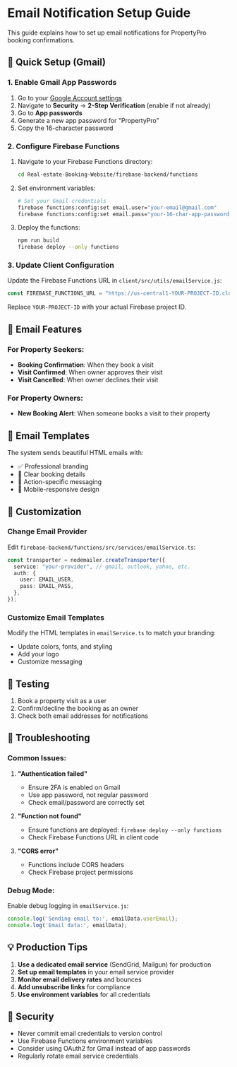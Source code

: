 # Email Notification Setup Guide

This guide explains how to set up email notifications for PropertyPro booking confirmations.

## 🚀 Quick Setup (Gmail)

### 1. Enable Gmail App Passwords

1. Go to your [Google Account settings](https://myaccount.google.com/)
2. Navigate to **Security** → **2-Step Verification** (enable if not already)
3. Go to **App passwords**
4. Generate a new app password for "PropertyPro"
5. Copy the 16-character password

### 2. Configure Firebase Functions

1. Navigate to your Firebase Functions directory:
   ```bash
   cd Real-estate-Booking-Website/firebase-backend/functions
   ```

2. Set environment variables:
   ```bash
   # Set your Gmail credentials
   firebase functions:config:set email.user="your-email@gmail.com"
   firebase functions:config:set email.pass="your-16-char-app-password"
   ```

3. Deploy the functions:
   ```bash
   npm run build
   firebase deploy --only functions
   ```

### 3. Update Client Configuration

Update the Firebase Functions URL in `client/src/utils/emailService.js`:

```javascript
const FIREBASE_FUNCTIONS_URL = "https://us-central1-YOUR-PROJECT-ID.cloudfunctions.net/api";
```

Replace `YOUR-PROJECT-ID` with your actual Firebase project ID.

## 📧 Email Features

### For Property Seekers:
- **Booking Confirmation**: When they book a visit
- **Visit Confirmed**: When owner approves their visit
- **Visit Cancelled**: When owner declines their visit

### For Property Owners:
- **New Booking Alert**: When someone books a visit to their property

## 🎨 Email Templates

The system sends beautiful HTML emails with:
- ✅ Professional branding
- 📅 Clear booking details
- 🎯 Action-specific messaging
- 📱 Mobile-responsive design

## 🔧 Customization

### Change Email Provider

Edit `firebase-backend/functions/src/services/emailService.ts`:

```typescript
const transporter = nodemailer.createTransporter({
  service: "your-provider", // gmail, outlook, yahoo, etc.
  auth: {
    user: EMAIL_USER,
    pass: EMAIL_PASS,
  },
});
```

### Customize Email Templates

Modify the HTML templates in `emailService.ts` to match your branding:
- Update colors, fonts, and styling
- Add your logo
- Customize messaging

## 🧪 Testing

1. Book a property visit as a user
2. Confirm/decline the booking as an owner
3. Check both email addresses for notifications

## 🚨 Troubleshooting

### Common Issues:

1. **"Authentication failed"**
   - Ensure 2FA is enabled on Gmail
   - Use app password, not regular password
   - Check email/password are correctly set

2. **"Function not found"**
   - Ensure functions are deployed: `firebase deploy --only functions`
   - Check Firebase Functions URL in client code

3. **"CORS error"**
   - Functions include CORS headers
   - Check Firebase project permissions

### Debug Mode:

Enable debug logging in `emailService.js`:

```javascript
console.log('Sending email to:', emailData.userEmail);
console.log('Email data:', emailData);
```

## 💡 Production Tips

1. **Use a dedicated email service** (SendGrid, Mailgun) for production
2. **Set up email templates** in your email service provider
3. **Monitor email delivery rates** and bounces
4. **Add unsubscribe links** for compliance
5. **Use environment variables** for all credentials

## 🔐 Security

- Never commit email credentials to version control
- Use Firebase Functions environment variables
- Consider using OAuth2 for Gmail instead of app passwords
- Regularly rotate email service credentials
